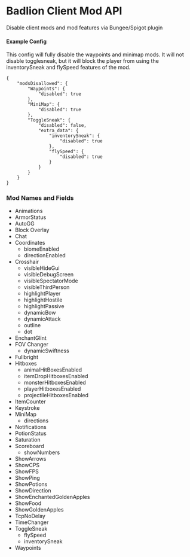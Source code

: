 # Badlion Client Mod API
Disable client mods and mod features via Bungee/Spigot plugin

#### Example Config

This config will fully disable the waypoints and minimap mods. It will not disable togglesneak,  but it will block the player from using the inventorySneak and flySpeed features of the mod.

	{
		"modsDisallowed": {
			"Waypoints": {
				"disabled": true
			},
			"MiniMap": {
				"disabled": true
			},
			"ToggleSneak": {
				"disabled": false,
				"extra_data": {
					"inventorySneak": {
						"disabled": true
					},
					"flySpeed": {
						"disabled": true
					}
				}
			}
		}
	}



### Mod Names and Fields

+ Animations
+ ArmorStatus
+ AutoGG
+ Block Overlay
+ Chat
+ Coordinates
	+ biomeEnabled
	+ directionEnabled
+ Crosshair
	+ visibleHideGui
	+ visibleDebugScreen
	+ visibleSpectatorMode
	+ visibleThirdPerson
	+ highlightPlayer
	+ highlightHostile
	+ highlightPassive
	+ dynamicBow
	+ dynamicAttack
	+ outline
	+ dot
+ EnchantGlint
+ FOV Changer
	+ dynamicSwiftness
+ Fullbright
+ Hitboxes
	+ animalHitBoxesEnabled
	+ itemDropHitboxesEnabled
	+ monsterHitboxesEnabled
	+ playerHitboxesEnabled
	+ projectileHitboxesEnabled
+ ItemCounter
+ Keystroke
+ MiniMap
	+ directions
+ Notifications
+ PotionStatus
+ Saturation
+ Scoreboard
	+ showNumbers
+ ShowArrows
+ ShowCPS
+ ShowFPS
+ ShowPing
+ ShowPotions
+ ShowDirection
+ ShowEnchantedGoldenApples
+ ShowFood
+ ShowGoldenApples
+ TcpNoDelay
+ TimeChanger
+ ToggleSneak
	+ flySpeed
	+ inventorySneak
+ Waypoints